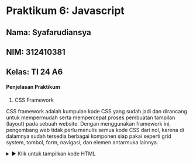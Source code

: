 # Praktikum 6: Javascript

## Nama: Syafarudiansya
## NIM: 312410381
## Kelas: TI 24 A6

#### Penjelasan Praktikum
1. CSS Framework

CSS framework adalah kumpulan kode CSS yang sudah jadi dan dirancang untuk mempermudah serta mempercepat proses pembuatan tampilan (layout) pada sebuah website. Dengan menggunakan framework ini, pengembang web tidak perlu menulis semua kode CSS dari nol, karena di dalamnya sudah tersedia berbagai komponen siap pakai seperti grid system, tombol, form, navigasi, dan elemen antarmuka lainnya.
<details>
  <summary>▶ Klik untuk tampilkan kode HTML</summary>
 
 <!DOCTYPE html>
<html lang="id">
  <head>
    <meta charset="UTF-8" />
    <meta name="viewport" content="width=device-width, initial-scale=1" />
    <title>Layout Sederhana</title>
    <link
      href="https://cdn.jsdelivr.net/npm/bootstrap@5.3.3/dist/css/bootstrap.min.css"
      rel="stylesheet"
    />
  </head>

  <body>
    <div class="container mt-3">
      <h3 class="fw-bold text-secondary">Layout Sederhana</h3>
    </div>
    <nav class="navbar navbar-expand-lg navbar-dark bg-primary">
      <div class="container">
        <div class="collapse navbar-collapse">
          <ul class="navbar-nav">
            <li class="nav-item">
              <a class="nav-link active" href="#">Home</a>
            </li>
            <li class="nav-item"><a class="nav-link" href="#">Artikel</a></li>
            <li class="nav-item"><a class="nav-link" href="#">About</a></li>
            <li class="nav-item"><a class="nav-link" href="#">Kontak</a></li>
          </ul>
        </div>
      </div>
    </nav>
    <div class="bg-light p-5 mb-4 border-bottom">
      <div class="container">
        <h1 class="fw-bold">Hello World!</h1>
        <p class="lead">
          Lorem ipsum dolor sit amet, consectetur adipiscing elit. Vestibulum
          lorem elit, iaculis in nisl volutpat, malesuada tincidunt arcu. Proin
          in leo fringilla, vestibulum mi porta, faucibus felis. Integer
          pharetra est nunc, nec pretium nunc pretium ac.
        </p>
        <a href="#" class="btn btn-primary">Learn more »</a>
      </div>
    </div>
    <div class="container mb-5">
      <div class="row">
        <div class="col-md-9">
          <div class="row text-center mb-4">
            <div class="col-md-4">
              <div
                class="rounded-circle bg-warning mx-auto mb-2"
                style="
                  width: 120px;
                  height: 120px;
                  line-height: 120px;
                  color: white;
                "
              >
                120×120
              </div>
              <h5>Heading</h5>
              <p>
                Donec sed odio dui. Etiam porta sem malesuada magna mollis
                euismod.
              </p>
              <button class="btn btn-secondary btn-sm">View detail</button>
            </div>
            <div class="col-md-4">
              <div
                class="rounded-circle bg-primary mx-auto mb-2"
                style="
                  width: 120px;
                  height: 120px;
                  line-height: 120px;
                  color: white;
                "
              >
                120×120
              </div>
              <h5>Heading</h5>
              <p>
                Donec sed odio dui. Etiam porta sem malesuada magna mollis
                euismod.
              </p>
              <button class="btn btn-secondary btn-sm">View detail</button>
            </div>
            <div class="col-md-4">
              <div
                class="rounded-circle bg-info mx-auto mb-2"
                style="
                  width: 120px;
                  height: 120px;
                  line-height: 120px;
                  color: white;
                "
              >
                120×120
              </div>
              <h5>Heading</h5>
              <p>
                Donec sed odio dui. Etiam porta sem malesuada magna mollis
                euismod.
              </p>
              <button class="btn btn-secondary btn-sm">View detail</button>
            </div>
          </div>
          <hr />
          <div class="row mb-4 align-items-center">
            <div class="col-md-3">
              <div
                class="bg-success text-white d-flex align-items-center justify-content-center"
                style="width: 150px; height: 150px"
              >
                150×150
              </div>
            </div>
            <div class="col-md-9">
              <h5 class="fw-bold">First featurette heading.</h5>
              <p>
                Lorem ipsum dolor sit amet, consectetur adipiscing elit.
                Vestibulum lorem elit, iaculis in nisl volutpat, malesuada
                tincidunt arcu. Proin in leo fringilla, vestibulum mi porta,
                faucibus felis.
              </p>
            </div>
          </div>
          <div class="row mb-4 align-items-center">
            <div class="col-md-9">
              <h5 class="fw-bold">First featurette heading.</h5>
              <p>
                Lorem ipsum dolor sit amet, consectetur adipiscing elit.
                Vestibulum lorem elit, iaculis in nisl volutpat, malesuada
                tincidunt arcu. Proin in leo fringilla, vestibulum mi porta,
                faucibus felis.
              </p>
            </div>
            <div class="col-md-3">
              <div
                class="bg-success text-white d-flex align-items-center justify-content-center"
                style="width: 150px; height: 150px"
              >
                150×150
              </div>
            </div>
          </div>
        </div>
        <div class="col-md-3">
          <div class="mb-4">
            <h5 class="bg-primary text-white p-2">Widget Header</h5>
            <ul class="list-group list-group-flush">
              <li class="list-group-item">
                <a href="#" class="text-decoration-none">Widget Link</a>
              </li>
              <li class="list-group-item">
                <a href="#" class="text-decoration-none">Widget Link</a>
              </li>
              <li class="list-group-item">
                <a href="#" class="text-decoration-none">Widget Link</a>
              </li>
              <li class="list-group-item">
                <a href="#" class="text-decoration-none">Widget Link</a>
              </li>
              <li class="list-group-item">
                <a href="#" class="text-decoration-none">Widget Link</a>
              </li>
            </ul>
          </div>
          <div>
            <h5 class="bg-primary text-white p-2">Widget Text</h5>
            <p class="border p-2">
              Vestibulum lorem elit, iaculis in nisl volutpat, malesuada
              tincidunt arcu. Proin in leo fringilla, vestibulum mi porta,
              faucibus felis. Integer pharetra est nunc, nec pretium nunc
              pretium ac.
            </p>
          </div>
        </div>
      </div>
    </div>
    <footer class="bg-dark text-white text-center py-3">
      © 2021 - Universitas Pelita Bangsa
    </footer>
    <script src="https://cdn.jsdelivr.net/npm/bootstrap@5.3.3/dist/js/bootstrap.bundle.min.js"></script>
  </body>
</html>
</details>
